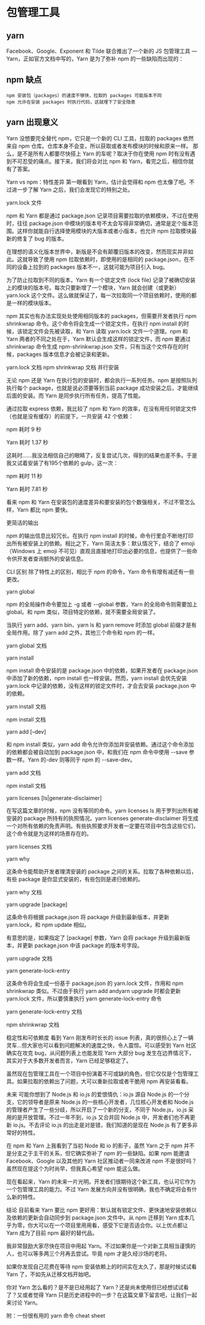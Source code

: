 # 包管理工具

## yarn 

Facebook、Google、Exponent 和 Tilde 联合推出了一个新的 JS 包管理工具 — Yarn，正如官方文档中写的，Yarn 是为了弥补 npm 的一些缺陷而出现的：

## npm 缺点
```
npm 安装包（packages）的速度不够快，拉取的 packages 可能版本不同
npm 允许在安装 packages 时执行代码，这就埋下了安全隐患
```

## yarn 出现意义

Yarn 没想要完全替代 npm，它只是一个新的 CLI 工具，拉取的 packages 依然来自 npm 仓库。仓库本身不会变，所以获取或者发布模块的时候和原来一样。
那么，是不是所有人都要尽快搭上 Yarn 的车呢？取决于你在使用 npm 时有没有遇到不可忍受的痛点。接下来，我们将会对比 npm 和 Yarn，看完之后，相信你就有了答案。

Yarn vs npm：特性差异
第一眼看到 Yarn，估计会觉得和 npm 也太像了吧。不过进一步了解 Yarn 之后，我们会发现它的特别之处。

yarn.lock 文件

npm 和 Yarn 都是通过 package.json 记录项目需要拉取的依赖模块，不过在使用时，往往 package.json 中模块的版本号不太会写得非常确切，通常是定个版本范围。这样你就能自行选择使用模块的大版本或者小版本，也允许 npm 拉取模块最新的修复了 bug 的版本。

在理想的语义化版本世界中，新版是不会有颠覆旧版本的改变，然而现实并非如此。这就导致了使用 npm 拉取依赖时，即使用的是相同的 package.json，在不同的设备上拉到的 packages 版本不一，这就可能为项目引入 bug。

为了防止拉取到不同的版本，Yarn 有一个锁定文件 (lock file) 记录了被确切安装上的模块的版本号。每次只要新增了一个模块，Yarn 就会创建（或更新）yarn.lock 这个文件。这么做就保证了，每一次拉取同一个项目依赖时，使用的都是一样的模块版本。

npm 其实也有办法实现处处使用相同版本的 packages，但需要开发者执行 npm shrinkwrap 命令。这个命令将会生成一个锁定文件，在执行 npm install 的时候，该锁定文件会先被读取，和 Yarn 读取 yarn.lock 文件一个道理。npm 和 Yarn 两者的不同之处在于，Yarn 默认会生成这样的锁定文件，而 npm 要通过 shrinkwrap 命令生成 npm-shrinkwrap.json 文件，只有当这个文件存在的时候，packages 版本信息才会被记录和更新。

yarn.lock 文档
npm shrinkwrap 文档
并行安装

无论 npm 还是 Yarn 在执行包的安装时，都会执行一系列任务。npm 是按照队列执行每个 package，也就是说必须要等到当前 package 成功安装之后，才能继续后面的安装。而 Yarn 是同步执行所有任务，提高了性能。

通过拉取 express 依赖，我比较了 npm 和 Yarn 的效率，在没有用任何锁定文件（也就是没有缓存）的前提下，一共安装 42 个依赖：

npm 耗时 9 秒

Yarn 耗时 1.37 秒

这耗时……我没法相信自己的眼睛了，反复尝试几次，得到的结果也差不多。于是我又试着安装了有195个依赖的 gulp，这一次：

npm 耗时 11 秒

Yarn 耗时 7.81 秒

看来 npm 和 Yarn 在安装包的速度差异和要安装的包个数强相关，不过不管怎么样，Yarn 都比 npm 要快。

更简洁的输出

npm 的输出信息比较冗长。在执行 npm install <package> 的时候，命令行里会不断地打印出所有被安装上的依赖。相比之下，Yarn 简洁太多：默认情况下，结合了 emoji （Windows 上 emoji 不可见）直观且直接地打印出必要的信息，也提供了一些命令供开发者查询额外的安装信息。


CLI 区别
除了特性上的区别，相比于 npm 的命令，Yarn 命令有增有减还有一些更改。

yarn global

npm 的全局操作命令要加上 -g 或者 --global 参数，Yarn 的全局命令则需要加上 global。和 npm 类似，项目特定的依赖，就不需要全局安装了。

当执行 yarn add、yarn bin、yarn ls 和 yarn remove 时添加 global 前缀才是有全局作用。除了 yarn add 之外，其他三个命令和 npm 的一样。

yarn global 文档

yarn install

npm install 命令安装的是 package.json 中的依赖，如果开发者在 package.json 中添加了新的依赖，npm install 也一样安装。然而，yarn install 会优先安装 yarn.lock 中记录的依赖，没有这样的锁定文件时，才会去安装 package.json 中的依赖。

yarn install 文档

npm install 文档

yarn add [–dev]

和 npm install 类似，yarn add 命令允许你添加并安装依赖。通过这个命令添加的依赖都会被自动加到 package.json 中，和我们在 npm 命令中使用 --save 参数一样。Yarn 的-dev 则等同于 npm 的 --save-dev。

yarn add 文档

npm install 文档

yarn licenses [ls|generate-disclaimer]

在写这篇文章的时候，npm 没有等同的命令。yarn licenses ls 用于罗列出所有被安装的 package 所持有的执照情况。yarn licenses generate-disclaimer 将生成一个对所有依赖的免责声明。有些执照要求开发者一定要在项目中包含这些它们，这个命令就是为这样的场景存在的。

yarn licenses 文档

yarn why

这条命令能帮助开发者理清安装的 package 之间的关系。拉取了各种依赖以后，有些 package 是你显式安装的，有些包则是递归依赖的。

yarn why 文档

yarn upgrade [package]

这条命令将根据 package.json 将 package 升级到最新版本，并更新 yarn.lock，和 npm update 相似。

有意思的是，如果指定了 [package] 参数，Yarn 会将 package 升级到最新版本，并更新 package.json 中该 package 的版本号字段。

yarn upgrade 文档

yarn generate-lock-entry

这条命令将会生成一份基于 package.json 的 yarn.lock 文件，作用和 npm shrinkwrap 类似。不过由于执行 yarn add andyarn upgrade 时都会更新 yarn.lock 文件，所以要慎重执行 yarn generate-lock-entry 命令

yarn generate-lock-entry 文档

npm shrinkwrap 文档

稳定性和可依赖度
看到 Yarn 刚发布时长长的 issue 列表，真的很担心上了一辆灵车…但大家也可以看到问题解决的速度之快，令人震惊。可以感受到 Yarn 社区确实在攻克 bug，从问题列表上也能发现 Yarn 大部分 bug 发生在边界情况下，其实对于大多数开发者而言，Yarn 已经足够稳定了。

虽然现在包管理工具在一个项目中扮演着不可或缺的角色，但它仅仅是个包管理工具。如果拉取的依赖出了问题，大可以重新拉取或者干脆用 npm 再安装看看。

未来
可能你想到了 Node.js 和 io.js 的爱恨情仇：io.js 源自 Node.js 的一个分支，它的领导者是原来 Node.js 的一些核心开发者，几位核心开发者和 Node.js 的管理者产生了一些分歧，所以开启了一个新的分支，不同于 Node.js，io.js 采用的是开放管理。不过一年不到，io.js 又合并回 Node.js 中，开发者们也不再更新 io.js。不去评论 io.js 的出走是对是错，我们知道的是现在 Node.js 有了更多非常好的特性。

在 npm 和 Yarn 上我看到了当初 Node 和 io 的影子，虽然 Yarn 之于 npm 并不是分支之于主干的关系，但它确实弥补了 npm 的一些缺陷。如果 npm 能邀请 Facebook、Google 以及其他的 Yarn 社区推动者一同来改进 npm 不是很好吗？虽然现在提这个为时尚早，但我真心希望 npm 能这么做。

现在看起来，Yarn 的未来一片光明。开发者们很期待这个新工具，也认可它作为一个包管理工具的能力。不过 Yarn 发展方向并没有很明确，我也不确定将会有什么新的特性。

结论
目前看来 Yarn 要比 npm 更好用：默认就有锁定文件、更快速地安装依赖以及依赖的更新会自动同步到 package.json 文件中。从 npm 迁移到 Yarn 成本几乎为零，你大可以在一个项目里用用看，感受下它是否适合你。以上优点都让 Yarn 成为了目前 npm 最好的替代品。

我非常鼓励大家尽快在项目中用起 Yarn。不过如果你是一个对新工具相当谨慎的人，也可以等多两三个月再去尝试。毕竟 npm 才是久经沙场的老将。

如果你发现自己花费在等待 npm 安装依赖上的时间实在太久了，那是时候试试看 Yarn 了，不如先从迁移文档开始吧。

你对 Yarn 怎么看的？是不是已经用起了 Yarn？还是尚未使用但已经想试试看了？又或者觉得 Yarn 只是历史进程中的一步？在这篇文章下留言吧，让我们一起来讨论 Yarn。

附：一份很有用的 yarn 命令 cheat sheet